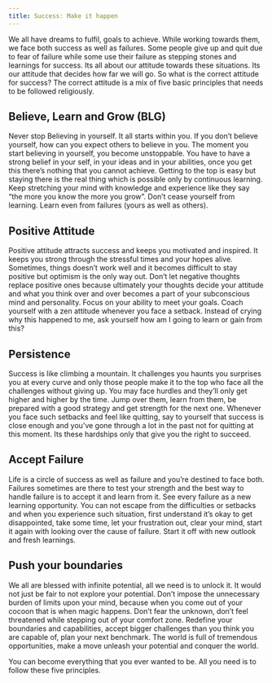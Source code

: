 ```yaml
---
title: Success: Make it happen
---
```

We all have dreams to fulfil, goals to achieve. While working towards them, we face both success as well as failures. Some people give up and quit due to fear of failure while some use their failure as stepping stones and learnings for success. Its all about our attitude towards these situations. Its our attitude that decides how far we will go. So what is the correct attitude for success? The correct attitude is a mix of five basic principles that needs to be followed religiously.

## Believe, Learn and Grow (BLG)
Never stop Believing in yourself. It all starts within you. If you don’t believe yourself, how can you expect others to believe in you. The moment you start believing in yourself, you become unstoppable. You have to have a strong belief in your self, in your ideas and in your abilities, once you get this there’s nothing that you cannot achieve.
Getting to the top is easy but staying there is the real thing which is possible only by continuous learning. Keep stretching your mind with knowledge and experience like they say “the more you know the more you grow”. Don’t cease yourself from learning. Learn even from failures (yours as well as others).

## Positive Attitude
Positive attitude attracts success and keeps you motivated and inspired. It keeps you strong through the stressful times and your hopes alive. Sometimes, things doesn’t work well and it becomes difficult to stay positive but optimism is the only way out. Don’t let negative thoughts replace positive ones because ultimately your thoughts decide your attitude and what you think over and over becomes a part of your subconscious mind and personality. Focus on your ability to meet your goals. Coach yourself with a zen attitude whenever you face a setback. Instead of crying why this happened to me, ask yourself how am I going to learn or gain from this?

## Persistence
Success is like climbing a mountain. It challenges you haunts you surprises you at every curve and only those people make it to the top who face all the challenges without giving up. You may face hurdles and they’ll only get higher and higher by the time. Jump over them, learn from them, be prepared with a good strategy and get strength for the next one. Whenever you face such setbacks and feel like quitting, say to yourself that success is close enough and you’ve gone through a lot in the past not for quitting at this moment. Its these hardships only that give you the right to succeed.

## Accept Failure
Life is a circle of success as well as failure and you’re destined to face both. Failures sometimes are there to test your strength and the best way to handle failure is to accept it and learn from it. See every failure as a new learning opportunity. You can not escape from the difficulties or setbacks and when you experience such situation, first understand it’s okay to get disappointed, take some time, let your frustration out, clear your mind, start it again with looking over the cause of failure. Start it off with new outlook and fresh learnings.

## Push your boundaries
We all are blessed with infinite potential, all we need is to unlock it. It would not just be fair to not explore your potential. Don’t impose the unnecessary burden of limits upon your mind, because when you come out of your cocoon that is when magic happens. Don’t fear the unknown, don’t feel threatened while stepping out of your comfort zone. Redefine your boundaries and capabilities, accept bigger challenges than you think you are capable of, plan your next benchmark. The world is full of tremendous opportunities, make a move unleash your potential and conquer the world.

You can become everything that you ever wanted to be. All you need is to follow these five principles.